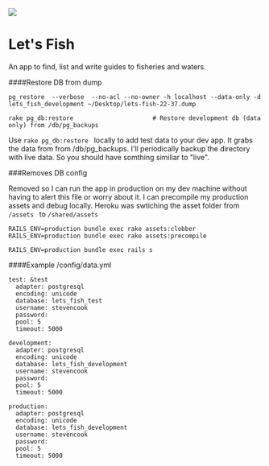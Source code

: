 ![](https://codeship.com/projects/43375cc0-abc3-0133-9b76-02e6183d343a/status?branch=master)

Let's Fish
================

An app to find, list and write guides to fisheries and waters.

####Restore DB from dump

```pg_restore  --verbose  --no-acl --no-owner -h localhost --data-only -d lets_fish_development ~/Desktop/lets-fish-22-37.dump```

```
rake pg_db:restore                      # Restore development db (data only) from /db/pg_backups
```

Use ```rake pg_db:restore ``` locally to add test data to your dev app. It grabs the data from from /db/pg_backups. 
I'll periodically backup the directory with live data. So you should have somthing similiar to "live".

###Removes DB config

Removed so I can run the app in production on my dev machine without having to alert this file or worry about it.
I can precompile my production assets and debug locally.
Heroku was swtiching the asset folder from ```/assets ``` to ```/shared/assets```

```
RAILS_ENV=production bundle exec rake assets:clobber
RAILS_ENV=production bundle exec rake assets:precompile
```
```
RAILS_ENV=production bundle exec rails s
```

####Example /config/data.yml
```
test: &test
  adapter: postgresql
  encoding: unicode
  database: lets_fish_test
  username: stevencook
  password:
  pool: 5
  timeout: 5000

development:
  adapter: postgresql
  encoding: unicode
  database: lets_fish_development
  username: stevencook
  password:
  pool: 5
  timeout: 5000

production:
  adapter: postgresql
  encoding: unicode
  database: lets_fish_development
  username: stevencook
  password:
  pool: 5
  timeout: 5000
```
